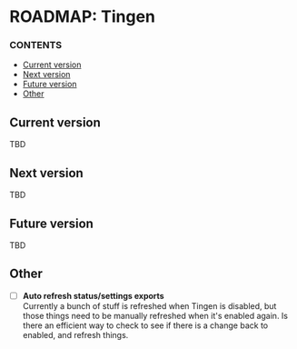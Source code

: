 # ROADMAP: Tingen

### CONTENTS

- [Current version](#current-version)
- [Next version](#next-version)
- [Future version](#future-version)
- [Other](#other)

## Current version

TBD

## Next version

TBD

## Future version

TBD

## Other

- [ ] **Auto refresh status/settings exports**  
Currently a bunch of stuff is refreshed when Tingen is disabled, but those things need to be manually refreshed when it's enabled again. Is there an efficient way to check to see if there is a change back to enabled, and refresh things.
